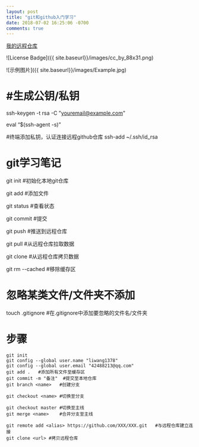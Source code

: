 ```yaml
---
layout: post
title: "git和github入门学习"
date: 2018-07-02 16:25:06 -0700
comments: true
---
```


[我的远程仓库](https://liwang1378.github.io)

![License Badge]({{ site.baseurl}}/images/cc_by_88x31.png)

![示例图片]({{ site.baseurl}}/images/Example.jpg)

#生成公钥/私钥
==============
ssh-keygen -t rsa -C "youremail@example.com" 

eval “$(ssh-agent -s)”  

#终端添加私钥，认证连接远程github仓库
ssh-add ~/.ssh/id_rsa  

git学习笔记
============
git init	#初始化本地git仓库<br/>

git add <file>	#添加文件<br/>
  
git status		#查看状态<br/>

git commit		#提交

git push		#推送到远程仓库

git pull		#从远程仓库拉取数据

git clone		#从远程仓库拷贝数据

git rm --cached <file>	#移除缓存区

忽略某类文件/文件夹不添加
=========================
touch .gitignore
#在.gitignore中添加要忽略的文件名/文件夹  

步骤
====
```
git init
git config --global user.name "liwang1378"
git config --global user.email "42488213@qq.com"
git add .	#添加所有文件至缓存区
git commit -m "备注"	#提交至本地仓库
git branch <name>	#创建分支

git checkout <name>	#切换至分支

git checkout master	#切换至主线
git merge <name>	#合并分支至主线

git remote add <alias> https://github.com/XXX/XXX.git	#与远程仓库建立连接
git clone <url>	#拷贝远程仓库
```



